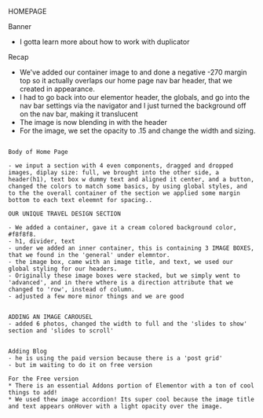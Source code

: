 HOMEPAGE

Banner

- I gotta learn more about how to work with duplicator

Recap
- We've added our container image to and done a negative -270 margin top so it actually overlaps our home page nav bar header, that we created in appearance. 
- I had to go back into our elementor header, the globals, and go into the nav bar settings via the navigator and I just turned the background off on the nav bar, making it translucent
- The image is now blending in with the header
- For the image, we set the opacity to .15 and change the width and sizing.
~~~~~~~~~~

Body of Home Page

- we input a section with 4 even components, dragged and dropped images, diplay size: full, we brought into the other side, a header(h1), text box w dummy text and aligned it center, and a button, changed the colors to match some basics, by using global styles, and to the the overall container of the section we applied some margin bottom to each text eleemnt for spacing..

OUR UNIQUE TRAVEL DESIGN SECTION

- We added a container, gave it a cream colored background color, #f8f8f8.
- h1, divider, text
- under we added an inner container, this is containing 3 IMAGE BOXES, that we found in the 'general' under elemntor.
- the image box, came with an image title, and text, we used our global styling for our headers.
- Originally these image boxes were stacked, but we simply went to 'advanced', and in there wthere is a direction attribute that we changed to 'row', instead of column.
- adjusted a few more minor things and we are good


ADDING AN IMAGE CAROUSEL
- added 6 photos, changed the width to full and the 'slides to show' section and 'slides to scroll'


Adding Blog
- he is using the paid version because there is a 'post grid'
- but im waiting to do it on free version

For the Free version
* There is an essential Addons portion of Elementor with a ton of cool things to add! 
* We used thew image accordion! Its super cool because the image title and text appears onHover with a light opacity over the image. 